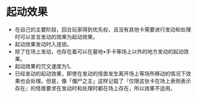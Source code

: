 # 起动效果

* 在自己的主要阶段，回合玩家得到优先权，且没有其他卡需要进行发动和处理时可以宣言发动的效果为起动效果。
* 起动效果发动时入连锁。
* 除了在场上发动，也存在着可以在墓地•手卡等场上以外的地方发动的起动效果。
* 起动效果的咒文速度为1。
* 已经发动的起动效果，即使在发动的怪兽发生离开场上等场所移动的情况下效果也会处理。但是，像「僵尸之主」这样记载了『仅限这张卡在场上表侧表示存在』的怪兽要求在发动时和处理时都在场上存在，所以效果不适用。

